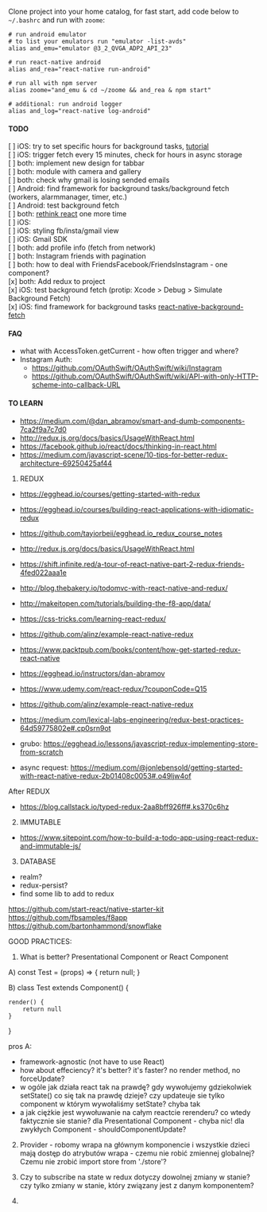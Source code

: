 Clone project into your home catalog, for fast start, add code below to `~/.bashrc` and run with `zoome`:

```
# run android emulator
# to list your emulators run "emulator -list-avds"
alias and_emu="emulator @3_2_QVGA_ADP2_API_23"

# run react-native android
alias and_rea="react-native run-android"

# run all with npm server
alias zoome="and_emu & cd ~/zoome && and_rea & npm start"

# additional: run android logger
alias and_log="react-native log-android"
```



#### TODO

[ ] iOS: try to set specific hours for background tasks, [tutorial](https://possiblemobile.com/20/09/ios-7-background-fetch/)   
[ ] iOS: trigger fetch every 15 minutes, check for hours in async storage   
[ ] both: implement new design for tabbar   
[ ] both: module with camera and gallery   
[ ] both: check why gmail is losing sended emails    
[ ] Android: find framework for background tasks/background fetch (workers, alarmmanager, timer, etc.)   
[ ] Android: test background fetch   
[ ] both: [rethink react](https://facebook.github.io/react/docs/thinking-in-react.html) one more time   
[ ] iOS:   
[ ] iOS: styling fb/insta/gmail view   
[ ] iOS: Gmail SDK   
[ ] both: add profile info (fetch from network)   
[ ] both: Instagram friends with pagination   
[ ] both: how to deal with FriendsFacebook/FriendsInstagram - one component?   
[x] both: Add redux to project   
[x] iOS: test background fetch (protip: Xcode > Debug > Simulate Background Fetch)   
[x] iOS: find framework for background tasks [react-native-background-fetch](https://github.com/transistorsoft/react-native-background-fetch)   


#### FAQ
- what with AccessToken.getCurrent - how often trigger and where?
- Instagram Auth:
	- https://github.com/OAuthSwift/OAuthSwift/wiki/Instagram
	- https://github.com/OAuthSwift/OAuthSwift/wiki/API-with-only-HTTP-scheme-into-callback-URL


#### TO LEARN
- https://medium.com/@dan_abramov/smart-and-dumb-components-7ca2f9a7c7d0
- http://redux.js.org/docs/basics/UsageWithReact.html
- https://facebook.github.io/react/docs/thinking-in-react.html
- https://medium.com/javascript-scene/10-tips-for-better-redux-architecture-69250425af44

1. REDUX
- https://egghead.io/courses/getting-started-with-redux
- https://egghead.io/courses/building-react-applications-with-idiomatic-redux
- https://github.com/tayiorbeii/egghead.io_redux_course_notes

- http://redux.js.org/docs/basics/UsageWithReact.html

- https://shift.infinite.red/a-tour-of-react-native-part-2-redux-friends-4fed022aaa1e
- http://blog.thebakery.io/todomvc-with-react-native-and-redux/
- http://makeitopen.com/tutorials/building-the-f8-app/data/
- https://css-tricks.com/learning-react-redux/
- https://github.com/alinz/example-react-native-redux
- https://www.packtpub.com/books/content/how-get-started-redux-react-native

- https://egghead.io/instructors/dan-abramov
- https://www.udemy.com/react-redux/?couponCode=Q15
- https://github.com/alinz/example-react-native-redux
- https://medium.com/lexical-labs-engineering/redux-best-practices-64d59775802e#.cp0srn9ot

- grubo: https://egghead.io/lessons/javascript-redux-implementing-store-from-scratch

- async request:
https://medium.com/@jonlebensold/getting-started-with-react-native-redux-2b01408c0053#.o49ljw4of


After REDUX
- https://blog.callstack.io/typed-redux-2aa8bff926ff#.ks370c6hz


2. IMMUTABLE
- https://www.sitepoint.com/how-to-build-a-todo-app-using-react-redux-and-immutable-js/


3. DATABASE
- realm?
- redux-persist?
- find some lib to add to redux



https://github.com/start-react/native-starter-kit
https://github.com/fbsamples/f8app
https://github.com/bartonhammond/snowflake


GOOD PRACTICES:
1. What is better? Presentational Component or React Component

A)
const Test = (props) => {
	return null;
}

B)
class Test extends Component() {

	render() {
		return null
	}
}

pros A:
- framework-agnostic (not have to use React)
- how about effeciency? it's better? it's faster? no render method, no forceUpdate?
- w ogóle jak działa react tak na prawdę? gdy wywołujemy gdziekolwiek setState() co się tak na prawdę dzieje? czy updateuje sie tylko component w którym wywołaliśmy setState? chyba tak
- a jak ciężkie jest wywołuwanie na całym reactcie rerenderu? co wtedy faktycznie sie stanie? dla Presentational Component - chyba nic! dla zwykłych Component - shouldComponentUpdate?


2. Provider - robomy wrapa na głównym komponencie i wszystkie dzieci mają dostęp do atrybutów wrapa - czemu nie robić zmiennej globalnej? Czemu nie zrobić import store from './store'?

3. Czy to subscribe na state w redux dotyczy dowolnej zmiany w stanie? czy tylko zmiany w stanie, który związany jest z danym komponentem?

4. 
